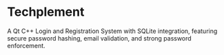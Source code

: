 # Techplement
A Qt C++ Login and Registration System with SQLite integration, featuring secure password hashing, email validation, and strong password enforcement.
